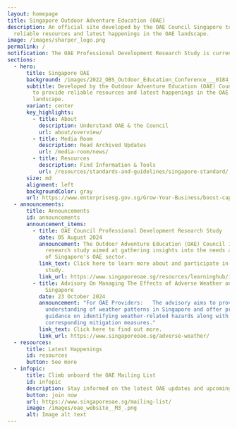 ```yaml
---
layout: homepage
title: Singapore Outdoor Adventure Education (OAE)
description: An official site developed by the OAE Council Singapore to provide
  reliable resources and latest happenings in the OAE landscape.
image: /images/sharper_logo.png
permalink: /
notification: The OAE Professional Development Research Study is currently ongoing.
sections:
  - hero:
      title: Singapore OAE
      background: /images/2022_OBS_Outdoor_Education_Conference___0184_dark.jpg
      subtitle: Developed by the Outdoor Adventure Education (OAE) Council Singapore
        to provide reliable resources and latest happenings in the OAE
        landscape.
      variant: center
      key_highlights:
        - title: About
          description: Understand OAE & the Council
          url: about/overview/
        - title: Media Room
          description: Read Archived Updates
          url: /media-room/news/
        - title: Resources
          description: Find Information & Tools
          url: /resources/standards-and-guidelines/singapore-standard/
      size: md
      alignment: left
      backgroundColor: gray
      url: https://www.enterprisesg.gov.sg/Grow-Your-Business/boost-capabilities/quality-and-standards/comment-on-draft-standards
  - announcements:
      title: Announcements
      id: announcements
      announcement_items:
        - title: OAE Council Professional Development Research Study
          date: 05 August 2024
          announcement: The Outdoor Adventure Education (OAE) Council is embarking on a
            research study aimed at gathering insights into the needs and issues
            of Singapore's OAE sector.
          link_text: Click here to learn more about and participate in this research
            study.
          link_url: https://www.singaporeoae.sg/resources/learninghub/insights
        - title: Advisory On Managing The Effects of Adverse Weather on OAE Activities in
            Singapore
          date: 23 October 2024
          announcement: "For OAE Providers:   The advisory aims to provide an
            understanding of weather patterns in Singapore and offer practical
            guidance on identifying weather-related hazards along with
            corresponding mitigation measures."
          link_text: Click here to find out more.
          link_url: https://www.singaporeoae.sg/adverse-weather/
  - resources:
      title: Latest Happenings
      id: resources
      button: See more
  - infopic:
      title: Climb onboard the OAE Mailing List
      id: infopic
      description: Stay informed on the latest OAE updates and upcoming events!
      button: join now
      url: https://www.singaporeoae.sg/mailing-list/
      image: /images/oae_website__M3_.png
      alt: Image alt text
---
```


